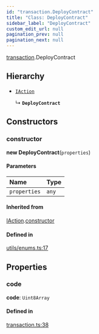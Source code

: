 ```yaml
---
id: "transaction.DeployContract"
title: "Class: DeployContract"
sidebar_label: "DeployContract"
custom_edit_url: null
pagination_prev: null
pagination_next: null
---
```


[transaction](../modules/transaction.md).DeployContract

## Hierarchy

- [`IAction`](transaction.IAction.md)

  ↳ **`DeployContract`**

## Constructors

### constructor

**new DeployContract**(`properties`)

#### Parameters

| Name | Type |
| :------ | :------ |
| `properties` | `any` |

#### Inherited from

[IAction](transaction.IAction.md).[constructor](transaction.IAction.md#constructor)

#### Defined in

[utils/enums.ts:17](https://github.com/maxhr/near--near-api-js/blob/87bf3c7e/packages/near-api-js/src/utils/enums.ts#L17)

## Properties

### code

 **code**: `Uint8Array`

#### Defined in

[transaction.ts:38](https://github.com/maxhr/near--near-api-js/blob/87bf3c7e/packages/near-api-js/src/transaction.ts#L38)
